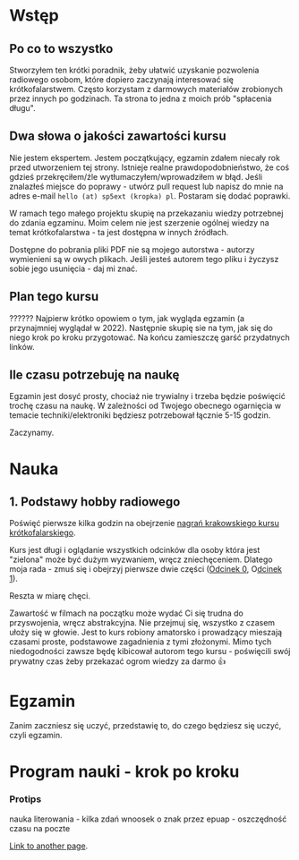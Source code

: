 # Wstęp

## Po co to wszystko

Stworzyłem ten krótki poradnik, żeby ułatwić uzyskanie pozwolenia radiowego osobom, które dopiero zaczynają interesować się krótkofalarstwem. Często korzystam z darmowych materiałów zrobionych przez innych po godzinach. Ta strona to jedna z moich prób "spłacenia długu".

## Dwa słowa o jakości zawartości kursu

Nie jestem ekspertem. Jestem początkujący, egzamin zdałem niecały rok przed utworzeniem tej strony. Istnieje realne prawdopodobnieństwo, że coś gdzieś przekręciłem/źle wytłumaczyłem/wprowadziłem w błąd. 
Jeśli znalazłeś miejsce do poprawy - utwórz pull request lub napisz do mnie na adres e-mail `hello (at) sp5ext (kropka) pl`. Postaram się dodać poprawki.

W ramach tego małego projektu skupię na przekazaniu wiedzy potrzebnej do zdania egzaminu. Moim celem nie jest szerzenie ogólnej wiedzy na temat krótkofalarstwa - ta jest dostępna w innych źródłach.

Dostępne do pobrania pliki PDF nie są mojego autorstwa - autorzy wymienieni są w owych plikach. Jeśli jesteś autorem tego pliku i życzysz sobie jego usunięcia - daj mi znać.

## Plan tego kursu


??????
Najpierw krótko opowiem o tym, jak wygląda egzamin (a przynajmniej wyglądał w 2022).
Następnie skupię sie na tym, jak się do niego krok po kroku przygotować.
Na końcu zamieszczę garść przydatnych linków.

## Ile czasu potrzebuję na naukę
Egzamin jest dosyć prosty, chociaż nie trywialny i trzeba będzie poświęcić trochę czasu na naukę. W zależności od Twojego obecnego ogarnięcia w temacie techniki/elektroniki będziesz potrzebował łącznie 5-15 godzin. 

Zaczynamy.


# Nauka

## 1. Podstawy hobby radiowego

Poświęć pierwsze kilka godzin na obejrzenie [nagrań krakowskiego kursu krótkofalarskiego](https://www.youtube.com/watch?v=Wo2Zof96vjM&list=PLziQLnE44RtWN2jaay-1BDeQ0eAkkuuJi).

Kurs jest długi i oglądanie wszystkich odcinków dla osoby która jest "zielona" może być dużym wyzwaniem, wręcz zniechęceniem.
Dlatego moja rada - zmuś się i obejrzyj pierwsze dwie części ([Odcinek 0](https://www.youtube.com/watch?v=Wo2Zof96vjM), O[dcinek 1](https://www.youtube.com/watch?v=g3wyVkh-x3Q)).

Reszta w miarę chęci.

Zawartość w filmach na początku może wydać Ci się trudna do przyswojenia, wręcz abstrakcyjna. Nie przejmuj się, wszystko z czasem ułoży się w głowie. Jest to kurs robiony amatorsko i prowadzący mieszają czasami proste, podstawowe zagadnienia z tymi złożonymi.
Mimo tych niedogodności zawsze będę kibicował autorom tego kursu - poświęcili swój prywatny czas żeby przekazać ogrom wiedzy za darmo 👍



# Egzamin

Zanim zaczniesz się uczyć, przedstawię to, do czego będziesz się uczyć, czyli egzamin.



# Program nauki - krok po kroku






### Protips
nauka literowania - kilka zdań
wnoosek o znak przez epuap - oszczędność czasu na poczte


[Link to another page](./linki.html).